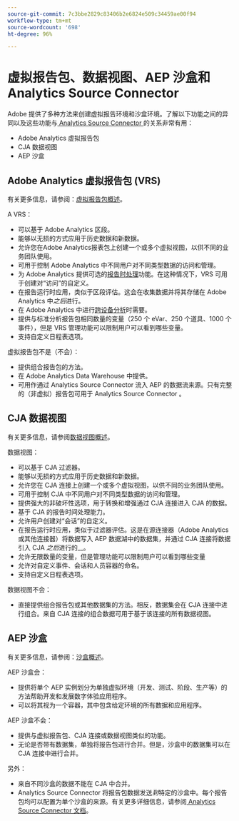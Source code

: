 ```yaml
---
source-git-commit: 7c3bbe2829c83406b2e6824e509c34459ae00f94
workflow-type: tm+mt
source-wordcount: '698'
ht-degree: 96%

---
```

# 虚拟报告包、数据视图、AEP 沙盒和 Analytics Source Connector 

Adobe 提供了多种方法来创建虚拟报告环境和沙盒环境。了解以下功能之间的异同以及这些功能与[ Analytics Source Connector ](https://experienceleague.adobe.com/docs/experience-platform/sources/ui-tutorials/create/adobe-applications/analytics.html?lang=zh-Hans)的关系非常有用：

* Adobe Analytics 虚拟报告包
* CJA 数据视图
* AEP 沙盒

## Adobe Analytics 虚拟报告包 (VRS)

有关更多信息，请参阅：[虚拟报告包概述](https://experienceleague.adobe.com/docs/analytics/components/virtual-report-suites/vrs-about.html?lang=zh-Hans)。

A VRS：

* 可以基于 Adobe Analytics 区段。
* 能够以无损的方式应用于历史数据和新数据。
* 允许您在Adobe Analytics报表包上创建一个或多个虚拟视图，以供不同的业务团队使用。
* 可用于控制 Adobe Analytics 中不同用户对不同类型数据的访问和管理。
* 为 Adobe Analytics 提供可选的[报告时处理](https://experienceleague.adobe.com/docs/analytics/components/virtual-report-suites/vrs-report-time-processing.html?lang=zh-Hans)功能。在这种情况下，VRS 可用于创建对“访问”的自定义。
* 在报告运行时应用，类似于区段评估。这会在收集数据并将其存储在 Adobe Analytics 中&#x200B;_之后_&#x200B;进行。
* 在 Adobe Analytics 中进行[跨设备分析](https://experienceleague.adobe.com/docs/analytics/components/cda/overview.html?lang=zh-Hans)时需要。
* 提供与标准分析报告包相同数量的变量（250 个 eVar、250 个道具、1000 个事件），但是 VRS 管理功能可以限制用户可以看到哪些变量。
* 支持自定义日程表选项。

虚拟报告包不是（不会）：

* 提供组合报告包的方法。
* 在 Adobe Analytics Data Warehouse 中提供。
* 可用作通过 Analytics Source Connector 流入 AEP 的数据流来源。只有完整的（非虚拟）报告包可用于 Analytics Source Connector 。


## CJA 数据视图

有关更多信息，请参阅[数据视图概述](https://experienceleague.adobe.com/docs/analytics-platform/using/cja-dataviews/data-views.html?lang=zh-Hans)。

数据视图：

* 可以基于 CJA 过滤器。
* 能够以无损的方式应用于历史数据和新数据。
* 允许您在 CJA 连接上创建一个或多个虚拟视图，以供不同的业务团队使用。
* 可用于控制 CJA 中不同用户对不同类型数据的访问和管理。
* 提供强大的非破坏性选项，用于转换和增强通过 CJA 连接进入 CJA 的数据。
* 基于 CJA 的报告时间处理能力。
* 允许用户创建对“会话”的自定义。
* 在报告运行时应用，类似于过滤器评估。这是在源连接器（Adobe Analytics 或其他连接器）将数据写入 AEP 数据湖中的数据集，并通过 CJA 连接将数据引入 CJA _之后_&#x200B;进行的&#x200B;__。
* 允许无限数量的变量，但是管理功能可以限制用户可以看到哪些变量
* 允许对自定义事件、会话和人员容器的命名。
* 支持自定义日程表选项。

数据视图不会：

* 直接提供组合报告包或其他数据集的方法。相反，数据集会在 CJA 连接中进行组合。来自 CJA 连接的组合数据可用于基于该连接的所有数据视图。

## AEP 沙盒

有关更多信息，请参阅：[沙盒概述](https://experienceleague.adobe.com/docs/experience-platform/sandbox/home.html?lang=zh-Hans)。

AEP 沙盒会：

* 提供将单个 AEP 实例划分为单独虚拟环境（开发、测试、阶段、生产等）的方法帮助开发和发展数字体验应用程序。
* 可以将其视为一个容器，其中包含给定环境的所有数据和应用程序。

AEP 沙盒不会：

* 提供与虚拟报告包、CJA 连接或数据视图类似的功能。
* 无论是否带有数据集，单独将报告包进行合并。但是，沙盒中的数据集可以在 CJA 连接中进行合并。

另外：

* 来自不同沙盒的数据不能在 CJA 中合并。
*  Analytics Source Connector 将报告包数据发送&#x200B;_到_&#x200B;特定的沙盒中。每个报告包均可以配置为单个沙盒的来源。有关更多详细信息，请参阅[ Analytics Source Connector 文档](https://experienceleague.adobe.com/docs/experience-platform/sources/ui-tutorials/create/adobe-applications/analytics.html?lang=en)。